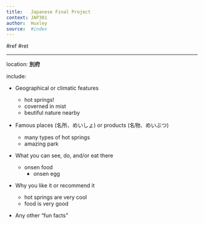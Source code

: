 ```yaml
---
title:   Japanese Final Project
context: JAP301
author:  Huxley
source:  #index
---
```


#ref #ret

---

location: **別府**

include:

-   Geographical or climatic features
	-   hot springs!
	-   coverned in mist
	-   beutiful nature nearby
    
-   Famous places (名所、めいしょ) or products (名物、めいぶつ)
	-   many types of hot springs
	-   amazing park
    
-   What you can see, do, and/or eat there
	-   onsen food
		-   onsen egg
    
-   Why you like it or recommend it
	-   hot springs are very cool
	-   food is very good
    
-   Any other “fun facts"
    






